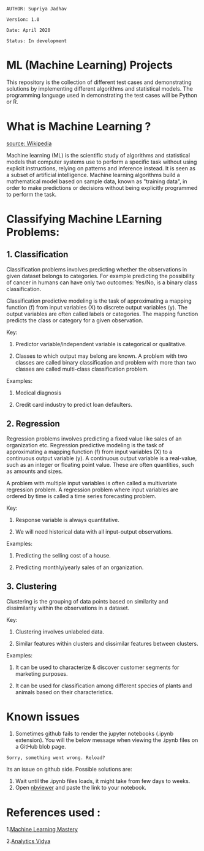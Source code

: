```
AUTHOR: Supriya Jadhav

Version: 1.0

Date: April 2020

Status: In development

```

# ML (Machine Learning) Projects

This repository is the collection of different test cases and demonstrating solutions by implementing different algorithms and statistical models. The programming language used in demonstrating the test cases will be Python or R.

# What is Machine Learning ?

[source: Wikipedia](https://en.wikipedia.org/wiki/Machine_learning)

Machine learning (ML) is the scientific study of algorithms and statistical models that computer systems use to perform a specific task without using explicit instructions, relying on patterns and inference instead. It is seen as a subset of artificial intelligence. Machine learning algorithms build a mathematical model based on sample data, known as "training data", in order to make predictions or decisions without being explicitly programmed to perform the task.

# Classifying Machine LEarning Problems:

## 1. Classification

Classification problems involves predicting whether the observations in given dataset belongs to categories. For example predicting the possibility of cancer in humans can have only two outcomes: Yes/No, is a binary class classification.

Classification predictive modeling is the task of approximating a mapping function (f) from input variables (X) to discrete output variables (y). The output variables are often called labels or categories. The mapping function predicts the class or category for a given observation.

Key:

1) Predictor variable/independent variable is categorical or qualitative.

2) Classes to which output may belong are known. A problem with two classes are called binary classification and problem with more than two classes are called multi-class classification problem.

Examples:

1) Medical diagnosis

2) Credit card industry to predict loan defaulters.

## 2. Regression

Regression problems involves predicting a fixed value like sales of an organization etc. Regression predictive modeling is the task of approximating a mapping function (f) from input variables (X) to a continuous output variable (y). A continuous output variable is a real-value, such as an integer or floating point value. These are often quantities, such as amounts and sizes.

A problem with multiple input variables is often called a multivariate regression problem. A regression problem where input variables are ordered by time is called a time series forecasting problem.

Key:

1) Response variable is always quantitative.

2) We will need historical data with all input-output observations.

Examples:

1) Predicting the selling cost of a house.

2) Predicting monthly/yearly sales of an organization.

## 3. Clustering

Clustering is the grouping of data points based on similarity and dissimilarity within the observations in a dataset.

Key:

1. Clustering involves unlabeled data.

2. Similar features within clusters and dissimilar features between clusters.

Examples:

1. It can be used to characterize & discover customer segments for marketing purposes.

2. It can be used for classification among different species of plants and animals based on their characteristics.


# Known issues

1. Sometimes github fails to render the jupyter notebooks (.ipynb extension). You will the below message when viewing the .ipynb files on a GitHub blob page.

```
Sorry, something went wrong. Reload?
```

Its an issue on github side. Possible solutions are:
1. Wait until the .ipynb files loads, it might take from few days to weeks.
2. Open [nbviewer]("https://nbviewer.jupyter.org/") and paste the link to your notebook.

# References used :

1.[Machine Learning Mastery](https://machinelearningmastery.com/)

2.[Analytics Vidya](https://www.analyticsvidhya.com/)

